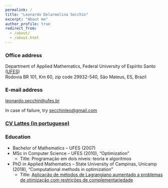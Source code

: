 ```yaml
---
permalink: /
title: "Leonardo Delarmelina Secchin"
excerpt: "About me"
author_profile: true
redirect_from: 
  - /about/
  - /about.html
---
```


### Office address

Department of Applied Mathematics, Federal University of Espírito Santo ([UFES](https://www.ufes.br))  
Rodovia BR 101, Km 60, zip code 29932-540, São Mateus, ES, Brazil


### E-mail address

[leonardo.secchin@ufes.br](mailto:leonardo.secchin@ufes.br)

In case of failure, try [secchinleo@gmail.com](mailto:secchinleo@gmail.com)


### [CV Lattes (in portuguese)](http://lattes.cnpq.br/4273961903394165)


### Education

- Bachelor of Mathematics – UFES (2007)
- MSc in Computer Science – UFES (2010), “Optimization”
  - Title: Programação em dois níveis: teoria e algoritmos
- PhD in Applied Mathematics – State University of Campinas, Unicamp (2018), “Computational methods in optimization”
  - Title: [Aplicação de métodos de Lagrangiano aumentado a problemas de otimização com restrições de complementariedade](https://doi.org/10.47749/T/UNICAMP.2018.991452)
